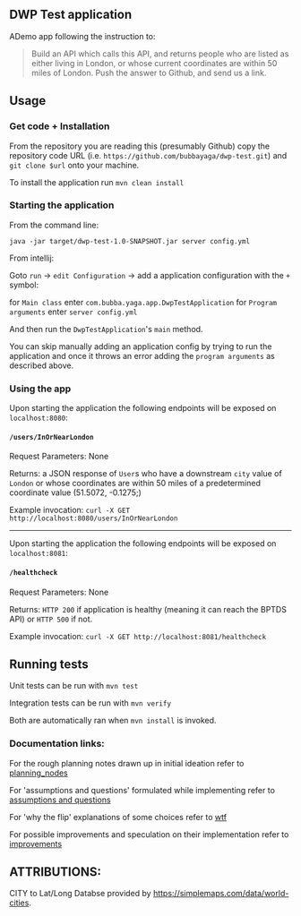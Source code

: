 ## DWP Test application 

ADemo app following the instruction to: 

>Build an API which calls this API, and returns people who are listed as either living in London, or whose current coordinates are within 50 miles of London. Push the answer to Github, and send us a link.

## Usage

### Get code + Installation 

From the repository you are reading this (presumably Github) copy the repository code URL (i.e. `https://github.com/bubbayaga/dwp-test.git`) and `git clone $url` onto your machine. 

To install the application run `mvn clean install` 

### Starting the application 

From the command line: 

`java -jar target/dwp-test-1.0-SNAPSHOT.jar server config.yml` 

From intellij: 

Goto `run` -> `edit Configuration` -> add a application configuration with the `+` symbol: 

for `Main class` enter `com.bubba.yaga.app.DwpTestApplication` 
for `Program arguments` enter `server config.yml` 

And then run the `DwpTestApplication`'s `main` method. 

You can skip manually adding an application config by trying to run the application and once it throws an error adding the `program arguments` as described above. 

### Using the app

Upon starting the application the following endpoints will be exposed on `localhost:8080`:

#### `/users/InOrNearLondon`
 
Request Parameters: None

Returns: a JSON response of `User`s who have a downstream `city` value of `London` or whose coordinates are within 50 miles of a predetermined coordinate value (51.5072, -0.1275;)

Example invocation: `curl -X GET http://localhost:8080/users/InOrNearLondon`

--- 
Upon starting the application the following endpoints will be exposed on `localhost:8081`:

#### `/healthcheck`

Request Parameters: None

Returns: `HTTP 200` if application is healthy (meaning it can reach the BPTDS API) or `HTTP 500` if not. 

Example invocation: `curl -X GET http://localhost:8081/healthcheck`

## Running tests 

Unit tests can be run with `mvn test`

Integration tests can be run with `mvn verify`

Both are automatically ran when `mvn install` is invoked. 

### Documentation links:

For the rough planning notes drawn up in initial ideation refer to [planning_nodes](src/docs/planning_notes.md) 

For 'assumptions and questions' formulated while implementing refer to [assumptions and questions](src/docs/assumptions%20and%20questions.md)

For 'why the flip' explanations of some choices refer to [wtf](src/docs/wtf.md)

For possible improvements and speculation on their implementation refer to [improvements](src/docs/improvements.md)

## ATTRIBUTIONS:

CITY to Lat/Long Databse provided by https://simplemaps.com/data/world-cities.  

